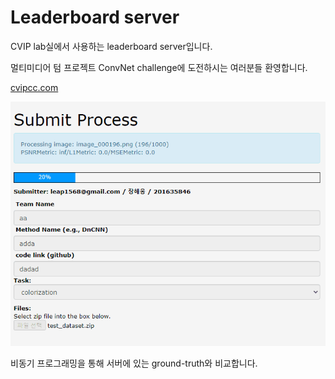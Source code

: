 # Leaderboard server

CVIP lab실에서 사용하는 leaderboard server입니다.

멀티미디어 텀 프로젝트 ConvNet challenge에 도전하시는 여러분들 환영합니다.

[cvipcc.com](http://cvipcc.com)

![finish](finish.gif)

비동기 프로그래밍을 통해 서버에 있는 ground-truth와 비교합니다.